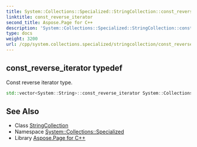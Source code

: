 ```yaml
---
title: System::Collections::Specialized::StringCollection::const_reverse_iterator typedef
linktitle: const_reverse_iterator
second_title: Aspose.Page for C++
description: 'System::Collections::Specialized::StringCollection::const_reverse_iterator typedef. Const reverse iterator type in C++.'
type: docs
weight: 3200
url: /cpp/system.collections.specialized/stringcollection/const_reverse_iterator/
---
```

## const_reverse_iterator typedef


Const reverse iterator type.

```cpp
std::vector<System::String>::const_reverse_iterator System::Collections::Specialized::StringCollection::const_reverse_iterator
```

## See Also

* Class [StringCollection](../)
* Namespace [System::Collections::Specialized](../../)
* Library [Aspose.Page for C++](../../../)
